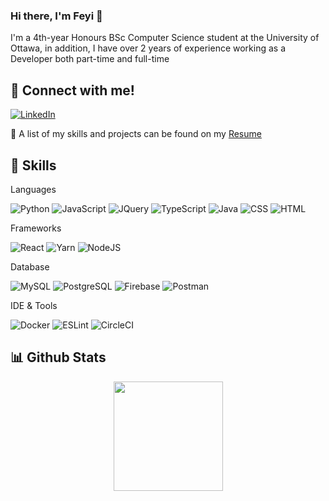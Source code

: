 ### Hi there, I'm Feyi 👋


I'm a 4th-year Honours BSc Computer Science student at the University of Ottawa, in addition, I have over 2 years of experience working as a Developer both part-time and full-time


## 💼 Connect with me!

[![LinkedIn](https://img.shields.io/badge/LinkedIn-0077B5?style=for-the-badge&logo=linkedin&logoColor=white)](https://www.linkedin.com/in/oluwafeyisayo-adesanya/)

📄 A list of my skills and projects can be found on my [Resume](https://docs.google.com/document/d/1xrRfKvI6AkxEydcP9MrifprCAPuCOw59/edit?usp=sharing&ouid=100145539898937054081&rtpof=true&sd=true)

## 💼 Skills
Languages

![Python](https://img.shields.io/badge/Python-FFD43B?style=for-the-badge&logo=python&logoColor=blue)
![JavaScript](https://img.shields.io/badge/JavaScript-323330?style=for-the-badge&logo=javascript&logoColor=F7DF1E)
![JQuery](https://img.shields.io/badge/-jquery-white?logo=jquery&logoColor=0769AD&style=for-the-badge)
![TypeScript](https://img.shields.io/badge/TypeScript-007ACC?style=for-the-badge&logo=typescript&logoColor=white)
![Java](https://img.shields.io/badge/Java-ED8B00?style=for-the-badge&logo=java&logoColor=white)
![CSS](https://img.shields.io/badge/CSS3-1572B6?style=for-the-badge&logo=css3&logoColor=white)
![HTML](https://img.shields.io/badge/HTML5-E34F26?style=for-the-badge&logo=html5&logoColor=white)

Frameworks

![React](https://img.shields.io/badge/React-20232A?style=for-the-badge&logo=react&logoColor=61DAFB)
![Yarn](https://img.shields.io/badge/Yarn-2C8EBB?style=for-the-badge&logo=yarn&logoColor=white)
![NodeJS](https://img.shields.io/badge/Node.js-339933?style=for-the-badge&logo=nodedotjs&logoColor=white)

Database

![MySQL](https://img.shields.io/badge/MySQL-005C84?style=for-the-badge&logo=mysql&logoColor=white)
![PostgreSQL](https://img.shields.io/badge/PostgreSQL-316192?style=for-the-badge&logo=postgresql&logoColor=white)
![Firebase](https://img.shields.io/badge/firebase-ffca28?style=for-the-badge&logo=firebase&logoColor=black)
![Postman](https://img.shields.io/badge/Postman-FF6C37?style=for-the-badge&logo=Postman&logoColor=white)

IDE & Tools

![Docker](https://img.shields.io/badge/Docker-2CA5E0?style=for-the-badge&logo=docker&logoColor=white)
![ESLint](https://img.shields.io/badge/eslint-3A33D1?style=for-the-badge&logo=eslint&logoColor=white)
![CircleCI](https://img.shields.io/badge/circleci-343434?style=for-the-badge&logo=circleci&logoColor=white)


## 📊 Github Stats
<p align=center>
  <a href="https://github.com/faith176/github-readme-stats">
  <img height=175 align="center" src="https://github-readme-stats.vercel.app/api/top-langs/?username=faith176&hide=c%23,powershell,java&title_color=2aa889&text_color=99d1ce&icon_color=2bbc8a&bg_color=0c1014&langs_count=8&layout=compact&theme=tokyonight" />
  </a>
  
</p>

<!--

Version Control

![Git](https://img.shields.io/badge/-git-white?logo=git&logoColor=F05032&style=for-the-badge)
![Github](https://img.shields.io/badge/-github-white?logo=github&logoColor=181717&style=for-the-badge)
![Gitlab](https://img.shields.io/badge/-gitlab-white?logo=gitlab&logoColor=FCA121&style=for-the-badge)
![Bitbucket](https://img.shields.io/badge/-bitbucket-white?logo=bitbucket&logoColor=0052CC&style=for-the-badge)

**faith176/faith176** is a ✨ _special_ ✨ repository because its `README.md` (this file) appears on your GitHub profile.

Here are some ideas to get you started:

- 🔭 I’m currently working on ...
- 🌱 I’m currently learning ...
- 👯 I’m looking to collaborate on ...
- 🤔 I’m looking for help with ...
- 💬 Ask me about ...
- 📫 How to reach me: ...
- 😄 Pronouns: ...
- ⚡ Fun fact: ...
-->

